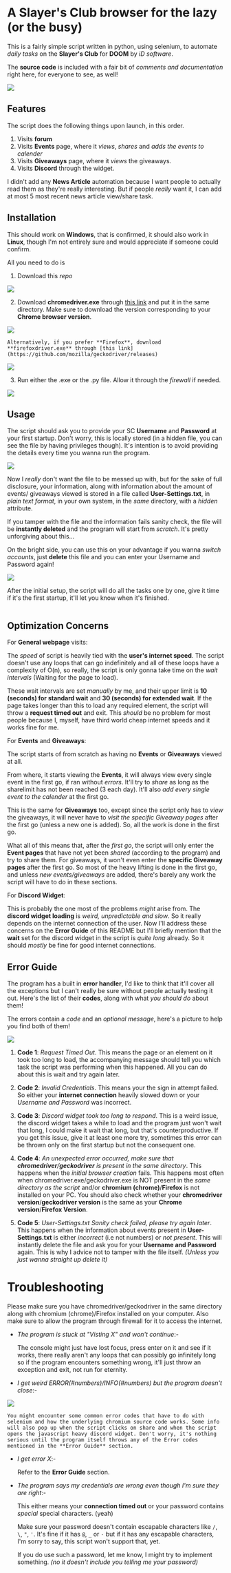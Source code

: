 # A Slayer's Club browser for the lazy (or the busy)
This is a fairly simple script written in python, using selenium, to automate *daily tasks* on the **Slayer's Club** for **DOOM** by *iD software*.

The **source code** is included with a fair bit of *comments and documentation* right here, for everyone to see, as well!

![](https://i.imgur.com/guE8otf.png)

## Features
The script does the following things upon launch, in this order.
  1. Visits **forum**
  2. Visits **Events** page, where it *views*, *shares* and *adds the events to calender*
  3. Visits **Giveaways** page, where it *views* the giveaways.
  4. Visits **Discord** through the widget.

I didn't add any **News Article** automation because I want people to actually read them as they're really interesting. But if people *really* want it, I can add at most 5 most recent news article view/share task.

## Installation
This should work on **Windows**, that is confirmed, it should also work in **Linux**, though I'm not entirely sure and would appreciate if someone could confirm.

All you need to do is
  1. Download this *repo*

  ![](https://i.imgur.com/nuXjOwA.gif)

  2. Download **chromedriver.exe** through [this link](https://chromedriver.chromium.org/) and put it in the same directory. Make sure to download the version corresponding to your **Chrome browser version**.

  ![](https://i.imgur.com/UJbbVLi.gif)

    Alternatively, if you prefer **Firefox**, download **firefoxdriver.exe** through [this link](https://github.com/mozilla/geckodriver/releases)

  ![](https://i.imgur.com/8pQDfd6.gif)

  3. Run either the .exe or the .py file. Allow it through the *firewall* if needed.

  ![](https://i.imgur.com/gkfMz4x.gif)

## Usage
The script should ask you to provide your SC **Username** and **Password** at your first startup.
Don't worry, this is locally stored (in a hidden file, you can see the file by having privileges though). It's intention is to avoid providing the details every time you wanna run the program.

![](https://i.imgur.com/PqwCXVq.gif)

Now I *really* don't want the file to be messed up with, but for the sake of full disclosure, your information, along with information about the amount of events/ giveaways viewed is stored in a file called **User-Settings.txt**, in *plain text format*, in your own system, in the *same* directory, with a *hidden* attribute.

If you tamper with the file and the information fails sanity check, the file will be **instantly deleted** and the program will start from *scratch*. It's pretty unforgiving about this...

On the bright side, you can use this on your advantage if you wanna *switch accounts*, just **delete** this file and you can enter your Username and Password again!

![](https://i.imgur.com/G8fKKvO.gif)

After the initial setup, the script will do all the tasks one by one, give it time if it's the first startup, it'll let you know when it's finished.

![]()

## Optimization Concerns
For **General webpage** visits:

The *speed* of script is heavily tied with the **user's internet speed**. The script doesn't use any loops that can go indefinitely and all of these loops have a complexity of O(n), so really, the script is only gonna take time on the *wait intervals* (Waiting for the page to load).

These wait intervals are set *manually* by me, and their upper limit is **10 (seconds) for standard wait** and **30 (seconds) for extended wait**. If the page takes longer than this to load any required element, the script will throw a **request timed out** and exit. This *should* be no problem for most people because I, myself, have third world cheap internet speeds and it works fine for me.

For **Events** and **Giveaways**:

The script starts of from scratch as having no **Events** or **Giveaways** viewed at all.

From where, it starts viewing the **Events**, it will always view every single event in the first go, if ran without *errors*. It'll try to *share* as long as the sharelimit has not been reached (3 each day). It'll also *add every single event to the calender* at the first go.

This is the same for **Giveaways** too, except since the script only has to *view* the giveaways, it will never have to *visit the specific Giveaway pages* after the first go (unless a new one is added). So, all the work is done in the first go.

What all of this means that, after the *first go*, the script will only enter the **Event pages** that have not yet been *shared* (according to the program) and try to share them. For giveaways, it won't even enter the **specific Giveaway pages** after the first go. So most of the heavy lifting is done in the first go, and unless *new events/giveaways* are added, there's barely any work the script will have to do in these sections.

For **Discord Widget**:

This is probably the one most of the problems *might* arise from. The **discord widget loading** is *weird, unpredictable and slow*. So it really depends on the internet connection of the user. Now I'll address these concerns on the **Error Guide** of this README but I'll briefly mention that the **wait** set for the discord widget in the script is *quite long* already. So it should *mostly* be fine for good internet connections.

## Error Guide
The program has a built in **error handler**, I'd like to think that it'll cover all the exceptions but I can't really be sure without people actually testing it out. Here's the list of their **codes**, along with what *you should do* about them!

The errors contain a *code* and an *optional message*, here's a picture to help you find both of them!

![](https://i.imgur.com/sjHD4Dk.png)

  1. **Code 1**: *Request Timed Out*. This means the page or an element on it took too long to load, the accompanying message should tell you which task the script was performing when this happened. All you can do about this is wait and try again later.

  2. **Code 2**: *Invalid Credentials*. This means your the sign in attempt failed. So either your **internet connection** heavily slowed down or your *Username and Password* was incorrect.

  3. **Code 3**: *Discord widget took too long to respond*. This is a weird issue, the discord widget takes a while to load and the program just won't wait that long, I could make it wait that long, but that's counterproductive.
  If you get this issue, give it at least one more try, sometimes this error can be thrown only on the first startup but not the consequent one.

  4. **Code 4**: *An unexpected error occurred, make sure that **chromedriver**/**geckodriver** is present in the same directory*. This happens when the *initial browser creation* fails. This happens most often when chromedriver.exe/geckodriver.exe is NOT present in the *same directory as the script* and/or **chromium (chrome)**/**Firefox** is not installed on your PC. You should also check whether your **chromedriver version**/**geckodriver version** is the same as your **Chrome version**/**Firefox Version**.

  5. **Code 5**: *User-Settings.txt Sanity check failed, please try again later*. This happens when the information about events present in **User-Settings.txt** is either *incorrect* (i.e not numbers) or *not present*. This will instantly delete the file and ask you for your **Username and Password** again. This is why I advice not to tamper with the file itself. *(Unless you just wanna straight up delete it)*

# Troubleshooting
Please make sure you have chromedriver/geckodriver in the same directory along with chromium (chrome)/Firefox installed on your computer. Also make sure to allow the program through firewall for it to access the internet.

  * *The program is stuck at "Visting X" and won't continue*:-

      The console might just have lost focus, press enter on it and see if it works, there really aren't any loops that can possibly go infinitely long so if the program encounters something wrong, it'll just throw an exception and exit, not run for eternity.
  * *I get weird ERROR(#numbers)/INFO(#numbers) but the program doesn't close*:-

  ![](https://i.imgur.com/eccT32K.png)

    You might encounter some common error codes that have to do with selenium and how the underlying chromium source code works. Some info will also pop up when the script clicks on share and when the script opens the javascript heavy discord widget. Don't worry, it's nothing serious until the program itself throws any of the Error codes mentioned in the **Error Guide** section.
  * *I get error X*:-

    Refer to the **Error Guide** section.
  * *The program says my credentials are wrong even though I'm sure they are right*:-

    This either means your **connection timed out** or your password contains *special* special characters. (yeah)

    Make sure your password doesn't contain escapable characters like `/`, `\`, `"`, `'`. It's fine if it has `@`, `_` or `-` but if it has any escapable characters, I'm sorry to say, this script won't support that, yet.

    If you do use such a password, let me know, I might try to implement something. *(no it doesn't include you telling me your password)*
